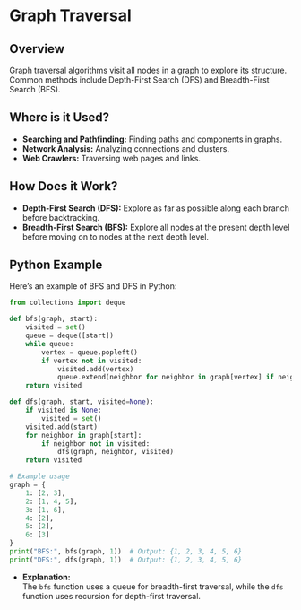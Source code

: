 # **Graph Traversal**

## **Overview**

Graph traversal algorithms visit all nodes in a graph to explore its structure. Common methods include Depth-First Search (DFS) and Breadth-First Search (BFS).

## **Where is it Used?**

- **Searching and Pathfinding:** Finding paths and components in graphs.
- **Network Analysis:** Analyzing connections and clusters.
- **Web Crawlers:** Traversing web pages and links.

## **How Does it Work?**

- **Depth-First Search (DFS):** Explore as far as possible along each branch before backtracking.
- **Breadth-First Search (BFS):** Explore all nodes at the present depth level before moving on to nodes at the next depth level.

## **Python Example**

Here’s an example of BFS and DFS in Python:

```python
from collections import deque

def bfs(graph, start):
    visited = set()
    queue = deque([start])
    while queue:
        vertex = queue.popleft()
        if vertex not in visited:
            visited.add(vertex)
            queue.extend(neighbor for neighbor in graph[vertex] if neighbor not in visited)
    return visited

def dfs(graph, start, visited=None):
    if visited is None:
        visited = set()
    visited.add(start)
    for neighbor in graph[start]:
        if neighbor not in visited:
            dfs(graph, neighbor, visited)
    return visited

# Example usage
graph = {
    1: [2, 3],
    2: [1, 4, 5],
    3: [1, 6],
    4: [2],
    5: [2],
    6: [3]
}
print("BFS:", bfs(graph, 1))  # Output: {1, 2, 3, 4, 5, 6}
print("DFS:", dfs(graph, 1))  # Output: {1, 2, 3, 4, 5, 6}
```

- **Explanation:**  
  The `bfs` function uses a queue for breadth-first traversal, while the `dfs` function uses recursion for depth-first traversal.

